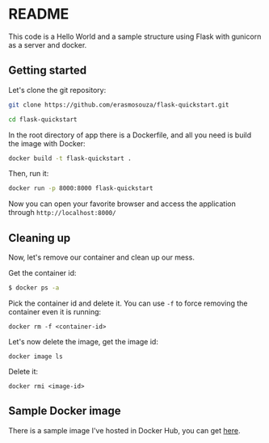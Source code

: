 # README
This code is a Hello World and a sample structure using Flask with gunicorn as a server and docker.

## Getting started
Let's clone the git repository:
```bash
git clone https://github.com/erasmosouza/flask-quickstart.git
```
```bash
cd flask-quickstart
```

In the root directory of app there is a Dockerfile, and all you need is build the image with Docker: 
```bash
docker build -t flask-quickstart .
```
Then, run it:
```bash
docker run -p 8000:8000 flask-quickstart
```

Now you can open your favorite browser and access the application through `http://localhost:8000/` 

## Cleaning up
Now, let's remove our container and clean up our mess. 

Get the container id: 
```bash
$ docker ps -a
```

Pick the container id and delete it. You can use `-f` to force removing the container even it is running: 
```
docker rm -f <container-id>
```

Let's now delete the image, get the image id:
```
docker image ls
```

Delete it: 
```
docker rmi <image-id>
```

## Sample Docker image
There is a sample image I've hosted in Docker Hub, you can get [here](https://cloud.docker.com/u/erasmopinheiro/repository/docker/erasmopinheiro/sample-flask-app).